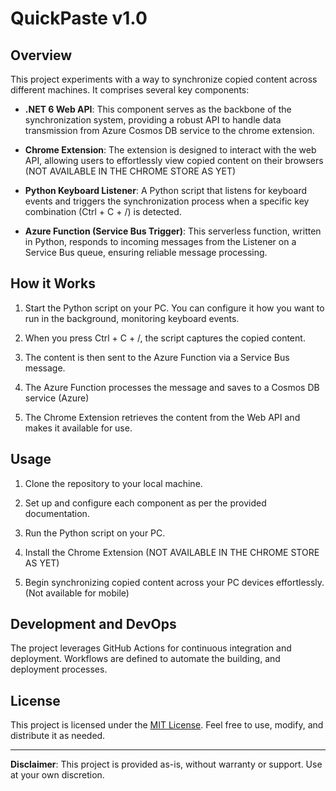 # QuickPaste v1.0

## Overview

This project experiments with a way to synchronize copied content across different machines. It comprises several key components:

- **.NET 6 Web API**: This component serves as the backbone of the synchronization system, providing a robust API to handle data transmission from Azure Cosmos DB service to the chrome extension.

- **Chrome Extension**: The extension is designed to interact with the web API, allowing users to effortlessly view copied content on their browsers (NOT AVAILABLE IN THE CHROME STORE AS YET)

- **Python Keyboard Listener**: A Python script that listens for keyboard events and triggers the synchronization process when a specific key combination (Ctrl + C + /) is detected.

- **Azure Function (Service Bus Trigger)**: This serverless function, written in Python, responds to incoming messages from the Listener on a Service Bus queue, ensuring reliable message processing.

## How it Works

1. Start the Python script on your PC. You can configure it how you want to run in the background, monitoring keyboard events.

2. When you press Ctrl + C + /, the script captures the copied content.

3. The content is then sent to the Azure Function via a Service Bus message.

4. The Azure Function processes the message and saves to a Cosmos DB service (Azure)

5. The Chrome Extension retrieves the content from the Web API and makes it available for use.

## Usage

1. Clone the repository to your local machine.

2. Set up and configure each component as per the provided documentation.

3. Run the Python script on your PC.

4. Install the Chrome Extension (NOT AVAILABLE IN THE CHROME STORE AS YET)

5. Begin synchronizing copied content across your PC devices effortlessly. (Not available for mobile)

## Development and DevOps

The project leverages GitHub Actions for continuous integration and deployment. Workflows are defined to automate the building,  and deployment processes.

## License

This project is licensed under the [MIT License](LICENSE). Feel free to use, modify, and distribute it as needed.

---

**Disclaimer**: This project is provided as-is, without warranty or support. Use at your own discretion.
